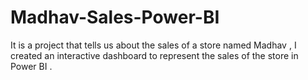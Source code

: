 # Madhav-Sales-Power-BI
It is a project that tells us about the sales of a store named Madhav , I created an interactive dashboard to represent the sales of the store in Power BI . 
